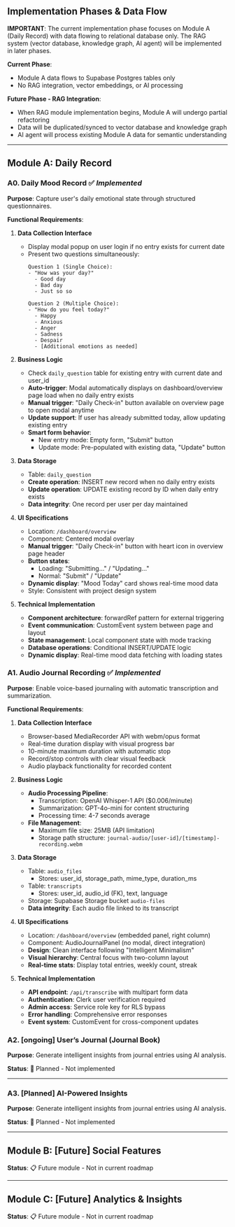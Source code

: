 ## Implementation Phases & Data Flow

**IMPORTANT**: The current implementation phase focuses on Module A (Daily Record) with data flowing to relational database only. The RAG system (vector database, knowledge graph, AI agent) will be implemented in later phases.

**Current Phase**: 
- Module A data flows to Supabase Postgres tables only
- No RAG integration, vector embeddings, or AI processing

**Future Phase - RAG Integration**:
- When RAG module implementation begins, Module A will undergo partial refactoring
- Data will be duplicated/synced to vector database and knowledge graph
- AI agent will process existing Module A data for semantic understanding

---

## Module A: Daily Record

### A0. Daily Mood Record ✅ *Implemented*

**Purpose**: Capture user's daily emotional state through structured questionnaires.

**Functional Requirements**:

1. **Data Collection Interface**
   - Display modal popup on user login if no entry exists for current date
   - Present two questions simultaneously:
     ```
     Question 1 (Single Choice):
     - "How was your day?"
       - Good day
       - Bad day  
       - Just so so
     
     Question 2 (Multiple Choice):
     - "How do you feel today?"
       - Happy
       - Anxious
       - Anger
       - Sadness
       - Despair
       - [Additional emotions as needed]
     ```

2. **Business Logic**
   - Check `daily_question` table for existing entry with current date and user_id
   - **Auto-trigger**: Modal automatically displays on dashboard/overview page load when no daily entry exists
   - **Manual trigger**: "Daily Check-in" button available on overview page to open modal anytime
   - **Update support**: If user has already submitted today, allow updating existing entry
   - **Smart form behavior**:
     - New entry mode: Empty form, "Submit" button
     - Update mode: Pre-populated with existing data, "Update" button

3. **Data Storage**
   - Table: `daily_question`
   - **Create operation**: INSERT new record when no daily entry exists
   - **Update operation**: UPDATE existing record by ID when daily entry exists
   - **Data integrity**: One record per user per day maintained

4. **UI Specifications**
   - Location: `/dashboard/overview`
   - Component: Centered modal overlay
   - **Manual trigger**: "Daily Check-in" button with heart icon in overview page header
   - **Button states**: 
     - Loading: "Submitting..." / "Updating..."
     - Normal: "Submit" / "Update"
   - **Dynamic display**: "Mood Today" card shows real-time mood data
   - Style: Consistent with project design system

5. **Technical Implementation**
   - **Component architecture**: forwardRef pattern for external triggering
   - **Event communication**: CustomEvent system between page and layout
   - **State management**: Local component state with mode tracking
   - **Database operations**: Conditional INSERT/UPDATE logic
   - **Dynamic display**: Real-time mood data fetching with loading states

### A1. Audio Journal Recording ✅ *Implemented*

**Purpose**: Enable voice-based journaling with automatic transcription and summarization.

**Functional Requirements**:

1. **Data Collection Interface**
   - Browser-based MediaRecorder API with webm/opus format
   - Real-time duration display with visual progress bar
   - 10-minute maximum duration with automatic stop
   - Record/stop controls with clear visual feedback
   - Audio playback functionality for recorded content

2. **Business Logic**
   - **Audio Processing Pipeline**:
     - Transcription: OpenAI Whisper-1 API ($0.006/minute)
     - Summarization: GPT-4o-mini for content structuring
     - Processing time: 4-7 seconds average
   - **File Management**:
     - Maximum file size: 25MB (API limitation)
     - Storage path structure: `journal-audio/[user-id]/[timestamp]-recording.webm`

3. **Data Storage**
   - Table: `audio_files`
     - Stores: user_id, storage_path, mime_type, duration_ms
   - Table: `transcripts`
     - Stores: user_id, audio_id (FK), text, language
   - Storage: Supabase Storage bucket `audio-files`
   - **Data integrity**: Each audio file linked to its transcript

4. **UI Specifications**
   - Location: `/dashboard/overview` (embedded panel, right column)
   - Component: AudioJournalPanel (no modal, direct integration)
   - **Design**: Clean interface following "Intelligent Minimalism"
   - **Visual hierarchy**: Central focus with two-column layout
   - **Real-time stats**: Display total entries, weekly count, streak

5. **Technical Implementation**
   - **API endpoint**: `/api/transcribe` with multipart form data
   - **Authentication**: Clerk user verification required
   - **Admin access**: Service role key for RLS bypass
   - **Error handling**: Comprehensive error responses
   - **Event system**: CustomEvent for cross-component updates



### A2. [ongoing] User’s Journal (Journal Book)

**Purpose**: Generate intelligent insights from journal entries using AI analysis.

**Status**: 🔄 Planned - Not implemented

---

### A3. [Planned] AI-Powered Insights

**Purpose**: Generate intelligent insights from journal entries using AI analysis.

**Status**: 🔄 Planned - Not implemented

---

## Module B: [Future] Social Features

**Status**: 📋 Future module - Not in current roadmap

---

## Module C: [Future] Analytics & Insights  

**Status**: 📋 Future module - Not in current roadmap